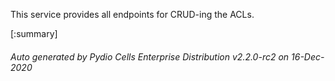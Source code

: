 






This service provides all endpoints for CRUD-ing the ACLs.

[:summary]

###### Auto generated by Pydio Cells Enterprise Distribution v2.2.0-rc2 on 16-Dec-2020
